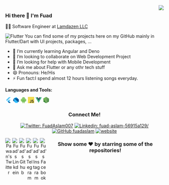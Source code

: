 



<img align='right' src="https://github-readme-stats.vercel.app/api?username=fuadaslam&show_icons=true">

### Hi there 👋  I'm Fuad

👨‍💻 Software Engineer at [Lamdazen LLC](https://www.lambdazen.com/)

<img src="https://cdn.worldvectorlogo.com/logos/flutter-logo.svg" alt="Flutter" width="20" height="20"> You can find some of my projects here on my GitHub mainly in Flutter/Dart with UI projects, packages, ...

- 🌱 I’m currently learning Angular and Deno
- 👯 I’m looking to collaborate on Web Development Project
- 🤔 I’m looking for help with Mobile Development
- 💬 Ask me about Flutter or any othr tech stuff
- 😄 Pronouns: He/His
- ⚡ Fun fact:I spend almost 12 hours listening songs everyday.

**Languages and Tools:**  

<code><img height="20" src="https://raw.githubusercontent.com/github/explore/80688e429a7d4ef2fca1e82350fe8e3517d3494d/topics/flutter/flutter.png"></code>
<code><img height="20" src="https://raw.githubusercontent.com/github/explore/80688e429a7d4ef2fca1e82350fe8e3517d3494d/topics/dart/dart.png"></code>
<code><img height="20" src="https://raw.githubusercontent.com/github/explore/80688e429a7d4ef2fca1e82350fe8e3517d3494d/topics/android/android.png"></code>
<code><img height="20" src="https://raw.githubusercontent.com/github/explore/80688e429a7d4ef2fca1e82350fe8e3517d3494d/topics/javascript/javascript.png"></code>
<code><img height="20" src="https://raw.githubusercontent.com/github/explore/80688e429a7d4ef2fca1e82350fe8e3517d3494d/topics/vue/vue.png"></code>
<code><img height="20" src="https://raw.githubusercontent.com/github/explore/80688e429a7d4ef2fca1e82350fe8e3517d3494d/topics/nodejs/nodejs.png"></code>    

<div align="center">

### Connect Me!

[![Twitter: FuadAslam007](https://img.shields.io/twitter/follow/imthepk?style=social)](https://twitter.com/FuadAslam007)
[![Linkedin: fuad-aslam-56915a129/](https://img.shields.io/badge/-imthepk-blue?style=flat-square&logo=Linkedin&logoColor=white&link=https://www.linkedin.com/in/fuad-aslam-56915a129/)](https://www.linkedin.com/in/imthepk/)
[![GitHub fuadaslam](https://img.shields.io/github/followers/iampawan?label=follow&style=social)](https://github.com/fuadaslam)
[![website](https://img.shields.io/badge/PortfolioWebsite-fuadaslam-2648ff?style=flat-square&logo=google-chrome)](https://fuadaslam.github.io/MyPorfolio/)

<a href="https://twitter.com/FuadAslam007">
  <img align="left" alt="Pawan's Twitter" width="22px" src="https://cdn.jsdelivr.net/npm/simple-icons@v3/icons/twitter.svg" />
</a>
<a href="https://linkedin.com/in/fuad-aslam-56915a129/">
  <img align="left" alt="Fuad's Linkdein" width="22px" src="https://cdn.jsdelivr.net/npm/simple-icons@v3/icons/linkedin.svg" />
</a>
<a href="https://github.com/fuadaslam">
  <img align="left" alt="Fuad's Github" width="22px" src="https://cdn.jsdelivr.net/npm/simple-icons@v3/icons/github.svg" />
</a>
<a href="https://t.me/fuadaslam">
  <img align="left" alt="Fuad's Telegram" width="22px" src="https://cdn.jsdelivr.net/npm/simple-icons@v3/icons/telegram.svg" />
</a>
<a href="https://instagram.com/_beingfuad_/">
  <img align="left" alt="Fuad's Instagram" width="22px" src="https://cdn.jsdelivr.net/npm/simple-icons@v3/icons/instagram.svg" />
</a>
<a href="https://www.facebook.com/fuad.aslam.1/">
  <img align="left" alt="Fuad's Facebook" width="22px" src="https://cdn.jsdelivr.net/npm/simple-icons@v3/icons/facebook.svg" />
</a>




### Show some ❤️ by starring some of the repositories!

</div>
